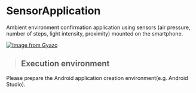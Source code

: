 # SensorApplication  

Ambient environment confirmation application using sensors (air pressure, number of steps, light intensity, proximity) mounted on the smartphone.  
  
[![Image from Gyazo](https://i.gyazo.com/9a14f929cfaa9dd5b77b90ddef8e7652.png)](https://gyazo.com/9a14f929cfaa9dd5b77b90ddef8e7652)

> ## Execution environment  
Please prepare the Android application creation environment(e.g. Android Studio).  
